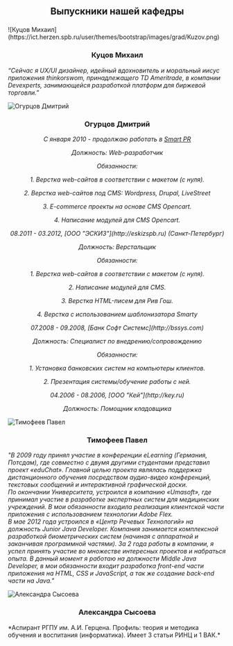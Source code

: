 <h2> <p align="center">  Выпускники нашей кафедры </h2> </p>
![Куцов Михаил](https://ict.herzen.spb.ru/user/themes/bootstrap/images/grad/Kuzov.png)

<h3><p align="center">  Куцов Михаил</p></h3>

*“Сейчас я UX/UI дизайнер, идейный вдохновитель и моральный иисус приложения thinkorswom, принадлежащего TD Ameritrade, в компании Devexperts, занимающейся разработкой платформ для биржевой торговли.”*

![Огурцов Дмитрий](https://ict.herzen.spb.ru/user/themes/bootstrap/images/grad/Ogurzov.png)

<h3><p align="center">  Огурцов Дмитрий</p></h3>


<p align='center'><em>C января 2010 - продолжаю работать в  <a href="http://s-pr.su">Smart PR </a></p>
<p align='center'>Должность: Web-разработчик</p>
<p align='center'>Обязанности:</p>
<p align='center'><p align='center'><p align='center'><p align='center'>1. Верстка web-сайтов в соответствии с макетом (с нуля). </p>
<p align='center'><p align='center'><p align='center'>2. Верстка web-сайтов под CMS: Wordpress, Drupal, LiveStreet </p>
<p align='center'><p align='center'>3. E-commerce проекты на основе CMS Opencart. </p>
<p align='center'>4. Написание модулей для CMS Opencart.</em> </p>



<p align='center'><p align='center'><p align='center'><p align='center'><em>08.2011 - 03.2012, [ООО "ЭСКИЗ"](http://eskizspb.ru) (Санкт-Петербург) </p>
<p align='center'><p align='center'><p align='center'>Должность: Верстальщик</p>
<p align='center'><p align='center'>Обязанности: </p>
<p align='center'>1. Верстка web-сайтов в соответствии с макетом (с нуля). </p>
<p align='center'>2. Написание модулей для CMS. </p>
<p align='center'>3. Верстка HTML-писем для Рив Гош. </p>
<p align='center'>4. Верстка с использованием шаблонизатора Smarty</em></p>



<p align='center'><em>07.2008 - 09.2008, [Банк Софт Системс](http://bssys.com) </p>
<p align='center'>Должность: Специалист по внедрению/сопровождению </p>
<p align='center'>Обязанности: </p>
<p align='center'>1. Установка банковских систем на компьютеры клиентов. </p>
<p align='center'>2. Презентация системы/обучение работы с ней. </em></p>


<p align='center'><em>04.2006 - 08.2006, [ООО "Кей"](http://key.ru) 
<p align='center'>Должность: Помощник кладовщика </em></p>

![Тимофеев Павел](https://ict.herzen.spb.ru/user/themes/bootstrap/images/grad/Timofeev.png)


<h3><p align="center">  Тимофеев Павел </p></h3>

*"В 2009 году принял участие в конференции eLearning (Германия, Потсдам), где совместно с двумя другими студентами представил проект «eduChat». Главной целью проекта являлась поддержка дистанционного обучения посредством аудио-видео конференций, текстовых сообщений и интерактивной графической доски.  
По окончании Университета, устроился в компанию «Umasoft», где принимал участие в разработке экспертных систем для медицинских учреждений. В мои обязанности входила реализация клиентской части приложения с использованием технологии Adobe Flex.  
В мае 2012 года устроился в «Центр Речевых Технологий» на должность Junior Java Developer. Компания занимается комплексной разработкой биометрических систем (начиная с аппаратной и заканчивая программной частями). За 2 года работы в компании, я успел принять участие во множестве интересных проектов и набраться опыта. В данный момент я работаю на должности Middle Java Developer, в мои обязанности входит разработка front-end части приложения на HTML, CSS и JavaScript, а так же создание back-end части на Java."*

![Александра Сысоева](https://ict.herzen.spb.ru/user/themes/bootstrap/images/grad/alex.s.png)


<h3><p align="center">  Александра Сысоева</p></h3>
*Аспирант РГПУ им. А.И. Герцена. Профиль: теория и методика обучения и воспитания (информатика). Имеет 3 статьи РИНЦ и 1 ВАК.*